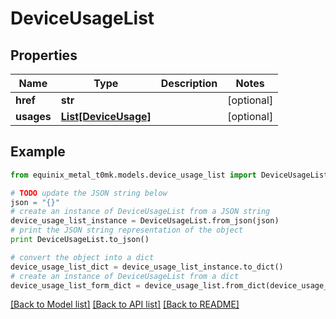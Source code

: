 # DeviceUsageList


## Properties
Name | Type | Description | Notes
------------ | ------------- | ------------- | -------------
**href** | **str** |  | [optional] 
**usages** | [**List[DeviceUsage]**](DeviceUsage.md) |  | [optional] 

## Example

```python
from equinix_metal_t0mk.models.device_usage_list import DeviceUsageList

# TODO update the JSON string below
json = "{}"
# create an instance of DeviceUsageList from a JSON string
device_usage_list_instance = DeviceUsageList.from_json(json)
# print the JSON string representation of the object
print DeviceUsageList.to_json()

# convert the object into a dict
device_usage_list_dict = device_usage_list_instance.to_dict()
# create an instance of DeviceUsageList from a dict
device_usage_list_form_dict = device_usage_list.from_dict(device_usage_list_dict)
```
[[Back to Model list]](../README.md#documentation-for-models) [[Back to API list]](../README.md#documentation-for-api-endpoints) [[Back to README]](../README.md)


